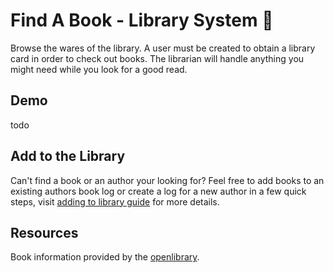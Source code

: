 # Find A Book - Library System 📙
Browse the wares of the library. A user must be created to obtain a library card in order to check out books. The librarian will handle anything you might need while you look for a good read.

## Demo
todo

## Add to the Library
Can't find a book or an author your looking for? Feel free to add books to an existing authors book log or create a log for a new author in a few quick steps, visit [adding to library guide](/adding-to-library.md) for more details.

## Resources
Book information provided by the [openlibrary](https://github.com/tannerdolby/openlibrary).